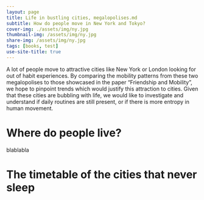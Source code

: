 ```yaml
---
layout: page
title: Life in bustling cities, megalopolises.md
subtitle: How do people move in New York and Tokyo?
cover-img: ./assets/img/ny.jpg
thumbnail-img: /assets/img/ny.jpg
share-img: /assets/img/ny.jpg
tags: [books, test]
use-site-title: true
---
```


A lot of people move to attractive cities like New York or London looking for out of habit experiences. By comparing the mobility patterns from these two megalopolises to those showcased in the paper “Friendship and Mobility”, we hope to pinpoint trends which would justify this attraction to cities. Given that these cities are bubbling with life, we would like to investigate and understand if daily routines are still present, or if there is more entropy in human movement.

# Where do people live?
blablabla

# The timetable of the cities that never sleep
